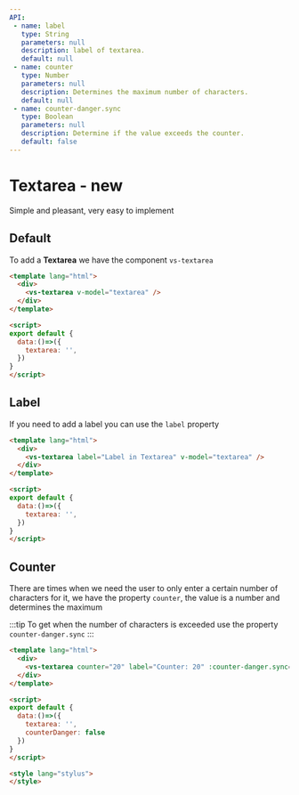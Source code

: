 ```yaml
---
API:
 - name: label
   type: String
   parameters: null
   description: label of textarea.
   default: null
 - name: counter
   type: Number
   parameters: null
   description: Determines the maximum number of characters.
   default: null
 - name: counter-danger.sync
   type: Boolean
   parameters: null
   description: Determine if the value exceeds the counter.
   default: false
---
```


# Textarea **- new**

<box header>

  Simple and pleasant, very easy to implement

</box>

<box>

## Default

To add a **Textarea** we have the component `vs-textarea`

<vuecode md>
<div slot="demo">
  <Demos-Textarea-Default />
</div>
<div slot="code">

```html
<template lang="html">
  <div>
    <vs-textarea v-model="textarea" />
  </div>
</template>

<script>
export default {
  data:()=>({
    textarea: '',
  })
}
</script>
```

</div>
</vuecode>
</box>

<box>

## Label

If you need to add a label you can use the `label` property

<vuecode md>
<div slot="demo">
  <Demos-Textarea-Label />
</div>
<div slot="code">

```html
<template lang="html">
  <div>
    <vs-textarea label="Label in Textarea" v-model="textarea" />
  </div>
</template>

<script>
export default {
  data:()=>({
    textarea: '',
  })
}
</script>
```

</div>
</vuecode>
</box>

<box>

## Counter

There are times when we need the user to only enter a certain number of characters for it, we have the property `counter`, the value is a number and determines the maximum

:::tip
  To get when the number of characters is exceeded use the property `counter-danger.sync`
:::

<vuecode md>
<div slot="demo">
  <Demos-Textarea-Counter />
</div>
<div slot="code">

```html
<template lang="html">
  <div>
    <vs-textarea counter="20" label="Counter: 20" :counter-danger.sync="counterDanger" v-model="textarea" />
  </div>
</template>

<script>
export default {
  data:()=>({
    textarea: '',
    counterDanger: false
  })
}
</script>

<style lang="stylus">
</style>
```

</div>
</vuecode>
</box>
